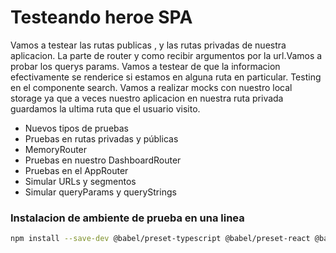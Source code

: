 # Testeando heroe SPA

Vamos a testear las rutas publicas , y las rutas privadas de nuestra aplicacion.
La parte de router y como recibir argumentos por la url.Vamos a probar los querys params.
Vamos a testear de que la informacion efectivamente se renderice si estamos en alguna ruta en particular.
Testing en el componente search.
Vamos a realizar mocks con nuestro local storage ya que a veces nuestro aplicacion en nuestra ruta privada guardamos la ultima ruta que el usuario visito.

- Nuevos tipos de pruebas
- Pruebas en rutas privadas y públicas
- MemoryRouter
- Pruebas en nuestro DashboardRouter
- Pruebas en el AppRouter
- Simular URLs y segmentos
- Simular queryParams y queryStrings

</hr>

### Instalacion de ambiente de prueba en una linea

```bash
npm install --save-dev @babel/preset-typescript @babel/preset-react @babel/preset-env @types/jest @testing-library/react jest typescript ts-jest @types/jest jest-environment-jsdom  whatwg-fetch
```
